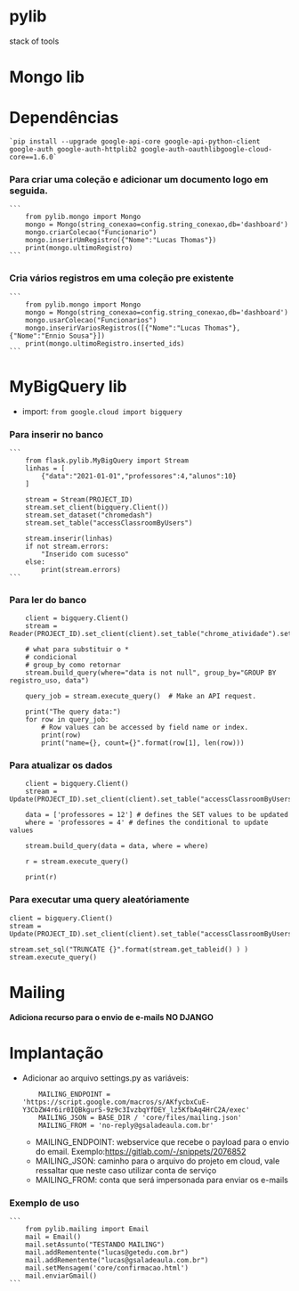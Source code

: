 # pylib
stack of tools

# Mongo lib

# Dependências 
    `pip install --upgrade google-api-core google-api-python-client google-auth google-auth-httplib2 google-auth-oauthlibgoogle-cloud-core==1.6.0`

### Para criar uma coleção e adicionar um documento logo em seguida.

    ```
        from pylib.mongo import Mongo
        mongo = Mongo(string_conexao=config.string_conexao,db='dashboard')
        mongo.criarColecao("Funcionario")
        mongo.inserirUmRegistro({"Nome":"Lucas Thomas"})
        print(mongo.ultimoRegistro)
    ```
### Cria vários registros em uma coleção pre existente
    ```
        from pylib.mongo import Mongo
        mongo = Mongo(string_conexao=config.string_conexao,db='dashboard')
        mongo.usarColecao("Funcionarios")
        mongo.inserirVariosRegistros([{"Nome":"Lucas Thomas"},{"Nome":"Ennio Sousa"}])
        print(mongo.ultimoRegistro.inserted_ids)
    ```

# MyBigQuery lib

- import: `from google.cloud import bigquery`

### Para inserir no banco

    ```
        from flask.pylib.MyBigQuery import Stream
        linhas = [
            {"data":"2021-01-01","professores":4,"alunos":10}
        ]

        stream = Stream(PROJECT_ID)
        stream.set_client(bigquery.Client())
        stream.set_dataset("chromedash")
        stream.set_table("accessClassroomByUsers")

        stream.inserir(linhas)
        if not stream.errors:
            "Inserido com sucesso"
        else:
            print(stream.errors)
    ```

### Para ler do banco 
```
    client = bigquery.Client()
    stream = Reader(PROJECT_ID).set_client(client).set_table("chrome_atividade").set_dataset(DB)

    # what para substituir o *
    # condicional
    # group_by como retornar
    stream.build_query(where="data is not null", group_by="GROUP BY registro_uso, data")

    query_job = stream.execute_query()  # Make an API request.

    print("The query data:")
    for row in query_job:
        # Row values can be accessed by field name or index.
        print(row)
        print("name={}, count={}".format(row[1], len(row)))

```

### Para atualizar os dados
``` 
    client = bigquery.Client()
    stream = Update(PROJECT_ID).set_client(client).set_table("accessClassroomByUsers").set_dataset(DB)

    data = ['professores = 12'] # defines the SET values to be updated
    where = 'professores = 4' # defines the conditional to update values

    stream.build_query(data = data, where = where)

    r = stream.execute_query()

    print(r)

```

### Para executar uma query aleatóriamente
```
client = bigquery.Client()
stream = Update(PROJECT_ID).set_client(client).set_table("accessClassroomByUsers").set_dataset(DB)

stream.set_sql("TRUNCATE {}".format(stream.get_tableid() ) )
stream.execute_query()
```


# Mailing 
**Adiciona recurso para o envio de e-mails NO DJANGO**

# Implantação
- Adicionar ao arquivo settings.py as variáveis:
    ```
        MAILING_ENDPOINT = 'https://script.google.com/macros/s/AKfycbxCuE-Y3CbZW4r6ir0IQBkgurS-9z9c3IvzbqYfDEY_lz5KfbAq4HrC2A/exec'
        MAILING_JSON = BASE_DIR / 'core/files/mailing.json'
        MAILING_FROM = 'no-reply@gsaladeaula.com.br'
    ```
    - MAILING_ENDPOINT: webservice que recebe o payload para o envio do email. Exemplo:https://gitlab.com/-/snippets/2076852
    - MAILING_JSON: caminho para o arquivo do projeto em cloud, vale ressaltar que neste caso utilizar conta de serviço
    - MAILING_FROM: conta que será impersonada para enviar os e-mails

### Exemplo de uso
    ```
        from pylib.mailing import Email
        mail = Email()
        mail.setAssunto("TESTANDO MAILING")
        mail.addRementente("lucas@getedu.com.br")
        mail.addRementente("lucas@gsaladeaula.com.br")
        mail.setMensagem('core/confirmacao.html')
        mail.enviarGmail()
    ```

